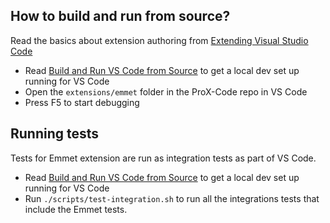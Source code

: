 ## How to build and run from source?

Read the basics about extension authoring from [Extending Visual Studio Code](https://code.visualstudio.com/docs/extensions/overview)

- Read [Build and Run VS Code from Source](https://github.com/microsoft/ProX-Code/wiki/How-to-Contribute#build-and-run-from-source) to get a local dev set up running for VS Code
- Open the `extensions/emmet` folder in the ProX-Code repo in VS Code
- Press F5 to start debugging

## Running tests

Tests for Emmet extension are run as integration tests as part of VS Code.

- Read [Build and Run VS Code from Source](https://github.com/microsoft/ProX-Code/wiki/How-to-Contribute#build-and-run-from-source) to get a local dev set up running for VS Code
- Run `./scripts/test-integration.sh` to run all the integrations tests that include the Emmet tests.
